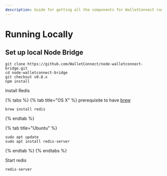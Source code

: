 ```yaml
---
description: Guide for getting all the components for WalletConnect running locally
---
```


# Running Locally

## Set up local Node Bridge

```text
git clone https://github.com/WalletConnect/node-walletconnect-bridge.git
cd node-walletconnect-bridge
git checkout v0.8.x
npm install
```

Install Redis

{% tabs %}
{% tab title="OS X" %}
prerequisite to have [brew](https://brew.sh/)

```text
brew install redis
```
{% endtab %}

{% tab title="Ubuntu" %}
```text
sudo apt update
sudo apt install redis-server
```
{% endtab %}
{% endtabs %}

Start redis

```text
redis-server
```

